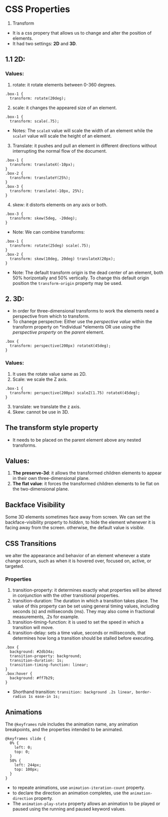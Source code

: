 # CSS Properties
1. Transform 
* It is a css propery that allows us to change and alter the position of elements. 
* It had two settings: **2D** and **3D**.
## 1.1 2D:
### Values:
1. rotate: it rotate elements between 0-360 degrees.
```
.box-1 {
  transform: rotate(20deg);

```
2. scale: it changes the appeared size of an element. 

```
.box-1 {
  transform: scale(.75);
```
* Notes: The `scaleX` value will scale the width of an element while the `scaleY` value will scale the height of an element. 

3. Translate: it pushes and pull an element in different directions without interrupting the normal flow of the document.

```
.box-1 {
  transform: translateX(-10px);
}
.box-2 {
  transform: translateY(25%);
}
.box-3 {
  transform: translate(-10px, 25%);
}
``` 
4. skew: it distorts elements on any axis or both.

```
.box-3 {
  transform: skew(5deg, -20deg);
}
```
* Note: We can combine transforms:
```
.box-1 {
  transform: rotate(25deg) scale(.75);
}
.box-2 {
  transform: skew(10deg, 20deg) translateX(20px);
}
```
* Note:
The default transform origin is the dead center of an element, both 50% horizontally and 50% vertically. To change this default origin position the `transform-origin` property may be used.

## 2. 3D:
* In order for three-dimensional transforms to work the elements need a perspective from which to transform.
* To chanege perspectve: Either use the *perspective value* within the transform property on *individual *elements OR use using the *perspective property* on the *parent* element. 
```
.box {
  transform: perspective(200px) rotateX(45deg);
}
```
### Values:
1. It uses the rotate value same as 2D.
2. Scale: we scale the Z axis.
```
.box-1 {
  transform: perspective(200px) scaleZ(1.75) rotateX(45deg);
}
``` 
3. translate: we translate the z axis.
4. Skew: cannot be use in 3D. 
## The transform style property
* It needs to be placed on the parent element above any nested transforms.
## Values:
1. **The preserve-3d**: it allows the transformed children elements to appear in their own three-dimensional plane.
2. **The flat value**: it forces the transformed children elements to lie flat on the two-dimensional plane.
## Backface Visibility
Some 3D elements sometimes face away from screen. We can set the backface-visibility property to *hidden*, to hide the element whenever it is facing away from the screen. otherwise, the default value is *visible*.
## CSS Transitions 
we alter the appearance and behavior of an element whenever a state change occurs, such as when it is hovered over, focused on, active, or targeted.
### Properties
1. transition-property: it determines exactly what properties will be altered in conjunction with the other transitional properties.
2. transition-duration: The duration in which a transition takes place. The value of this property can be set using general timing values, including seconds (s) and milliseconds (ms). They may also come in fractional measurements, .2s for example.
3. transition-timing-function: it is used to set the speed in which a transition will move.
4. transition-delay: sets a time value, seconds or milliseconds, that determines how long a transition should be stalled before executing.

```
.box {
  background: #2db34a;
  transition-property: background;
  transition-duration: 1s;
  transition-timing-function: linear;
}
.box:hover {
  background: #ff7b29;
}
```
* Shorthand transition: `transition: background .2s linear, border-radius 1s ease-in 1s;`
## Animations
The `@keyframes` rule includes the animation name, any animation breakpoints, and the properties intended to be animated.
```
@keyframes slide {
  0% {
    left: 0;
    top: 0;
  }
  50% {
    left: 244px;
    top: 100px;
  }
}
```
* to repeate animations, use `animation-iteration-count` property.
* to declare the direction an animation completes, use the `animation-direction` property.
* The `animation-play-state` property allows an animation to be played or paused using the running and paused keyword values.
